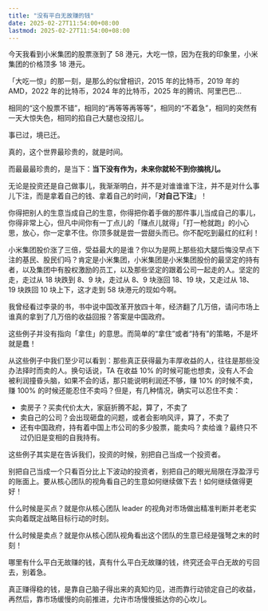 ```yaml
---
title: "没有平白无故赚的钱"
date: 2025-02-27T11:54:00+08:00
lastmod: 2025-02-27T11:54:00+08:00
---
```


今天我看到小米集团的股票涨到了 58 港元，大吃一惊，因为在我的印象里，小米集团的价格顶多 18 港元。

<!--more-->

「大吃一惊」的那一刻，是那么的似曾相识，2015 年的比特币，2019 年的 AMD，2022 年的比特币，2024 年的比特币，2025 年的腾讯、阿里巴巴...

相同的“这个股票不错”，相同的“再等等再等等”，相同的“不着急”，相同的突然有一天大惊失色，相同的掐自己大腿也没招儿。

事已过，境已迁。

真的，这个世界最珍贵的，就是时间。

而最最最珍贵的，是当下：**当下没有作为，未来你就轮不到你摘桃儿。**

无论是投资还是自己做事儿，我渐渐明白，并不是对谁谁谁下注，并不是对什么事儿下注，而是拿着自己的钱、拿着自己的时间，「**对自己下注**」！

你得把别人的生意当成自己的生意，你得把你着手做的那件事儿当成自己的事儿，你得非常上心，但凡中间你有一丁点儿的「赚点儿就得」「打一枪就跑」的小心思，放心，你一定拿不住。你顶多就是尝一尝甜头而已。你不配吃到最红的红利！

小米集团股价涨了三倍，受益最大的是谁？你以为是网上那些掐大腿后悔没早点下注的基民、股民们吗？肯定是小米集团，小米集团是小米集团股份的最坚定的持有者，以及集团中有股权激励的员工，以及那些坚定的跟着公司一起走的人。坚定的走，走过从 18 块跌到 8、9 块，走过从 8、9 块涨回 18、19 块，又走过从 18、19 块跌回 10 块上下，这才走到 58 块港元的现如今啊。

我曾经看过李录的书，书中说中国改革开放四十年，经济翻了几万倍，请问市场上谁真的拿到了几万倍的收益回报？答案是中国政府。

这些例子并没有指向「拿住」的意思。而简单的“拿住”或者“持有”的策略，不是坏就是蠢！

从这些例子中我们至少可以看到：那些真正获得最为丰厚收益的人，往往是那些没办法择时而卖的人。换句话说，TA 在收益 10% 的时候可能也想卖，没有人不会被利润撞昏头脑，如果不会的话，那只能说明利润还不够，赚 10% 的时候不卖，赚 100% 的时候还能忍住不卖吗？但是，有几种情况，确实可以忍住不卖：

- 卖房子？买卖代价太大，家庭折腾不起，算了，不卖了
- 卖自己的公司？会出现砸盘的问题，或者会影响风评，算了，不卖了
- 还有中国政府，持有着中国上市公司的多少股票，能卖吗？卖给谁？最终只不过仍旧是变相的自我持有。

这些例子其实是在告诉我们，投资的时候，别把自己当成一个投资者。

别把自己当成一个只看百分比上下波动的投资者，别把自己的眼光局限在浮盈浮亏的账面上。要从核心团队的视角看自己的生意如何继续做下去！如何继续做得更好！

什么时候是买点？就是你从核心团队 leader 的视角对市场做出精准判断并老老实实向着既定战略目标行动的时刻。

什么时候是卖点？就是你从核心团队视角看出这个团队的生意已经是强弩之末的时刻！

哪里有什么平白无故赚的钱，真有什么平白无故赚的钱，终究还会平白无故的亏回去，别着急。

真正赚得稳的钱，是靠自己脑子得出来的真知灼见，进而靠行动锁定自己的收益，再然后，靠市场缓慢的向前推进，允许市场慢慢抵达你的心坎儿。

